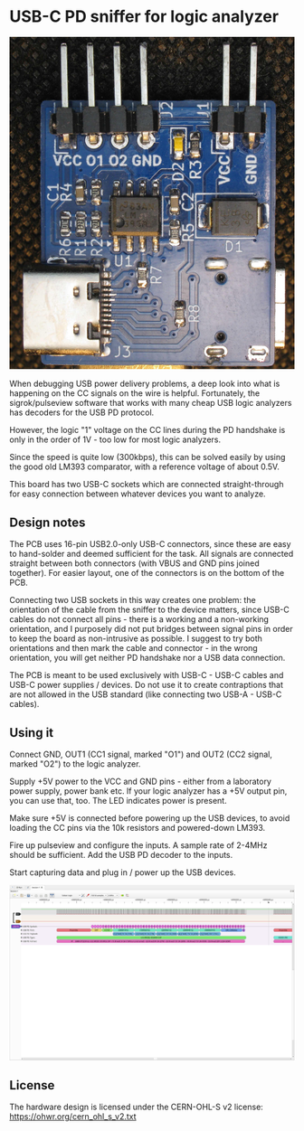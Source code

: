 # USB-C PD sniffer for logic analyzer

![PCB photo](images/IMG_4528s1.jpg)

When debugging USB power delivery problems, a deep look into what is happening on the CC signals on the wire is helpful. Fortunately, the sigrok/pulseview software that works with many cheap USB logic analyzers has decoders for the USB PD protocol.

However, the logic "1" voltage on the CC lines during the PD handshake is only in the order of 1V - too low for most logic analyzers.

Since the speed is quite low (300kbps), this can be solved easily by using the good old LM393 comparator, with a reference voltage of about 0.5V.

This board has two USB-C sockets which are connected straight-through for easy connection between whatever devices you want to analyze.

## Design notes
The PCB uses 16-pin USB2.0-only USB-C connectors, since these are easy to hand-solder and deemed sufficient for the task. All signals are connected straight between both connectors (with VBUS and GND pins joined together). For easier layout, one of the connectors is on the bottom of the PCB.

Connecting two USB sockets in this way creates one problem: the orientation of the cable from the sniffer to the device matters, since USB-C cables do not connect all pins - there is a working and a non-working orientation, and I purposely did not put bridges between signal pins in order to keep the board as non-intrusive as possible. I suggest to try both orientations and then mark the cable and connector - in the wrong orientation, you will get neither PD handshake nor a USB data connection.

The PCB is meant to be used exclusively with USB-C - USB-C cables and USB-C power supplies / devices. Do not use it to create contraptions that are not allowed in the USB standard (like connecting two USB-A - USB-C cables).

## Using it
Connect GND, OUT1 (CC1 signal, marked "O1") and OUT2 (CC2 signal, marked "O2") to the logic analyzer. 

Supply +5V power to the VCC and GND pins - either from a laboratory power supply, power bank etc. If your logic analyzer has a +5V output pin, you can use that, too. The LED indicates power is present.

Make sure +5V is connected before powering up the USB devices, to avoid loading the CC pins via the 10k resistors and powered-down LM393.

Fire up pulseview and configure the inputs. A sample rate of 2-4MHz should be sufficient. Add the USB PD decoder to the inputs.

Start capturing data and plug in / power up the USB devices.

![pulseview screenshot](images/pulseview.png)


## License
The hardware design is licensed under the CERN-OHL-S v2 license:
https://ohwr.org/cern_ohl_s_v2.txt
